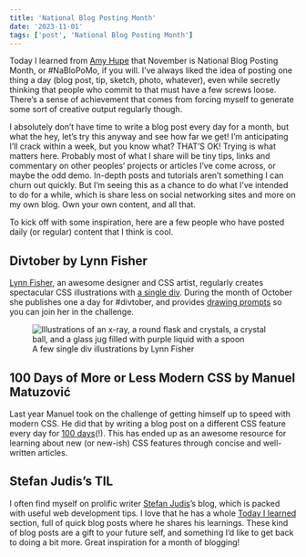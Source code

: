 ```yaml
---
title: 'National Blog Posting Month'
date: '2023-11-01'
tags: ['post', 'National Blog Posting Month']
---
```


Today I learned from [Amy Hupe](https://amyhupe.co.uk/articles/nablopomo-2023-day-1/) that November is National Blog Posting Month, or #NaBloPoMo, if you will. I’ve always liked the idea of posting one thing a day (blog post, tip, sketch, photo, whatever), even while secretly thinking that people who commit to that must have a few screws loose. There’s a sense of achievement that comes from forcing myself to generate some sort of creative output regularly though.

I absolutely don’t have time to write a blog post every day for a month, but what the hey, let’s try this anyway and see how far we get! I’m anticipating I’ll crack within a week, but you know what? THAT’S OK! Trying is what matters here. Probably most of what I share will be tiny tips, links and commentary on other peoples’ projects or articles I’ve come across, or maybe the odd demo. In-depth posts and tutorials aren’t something I can churn out quickly. But I’m seeing this as a chance to do what I’ve intended to do for a while, which is share less on social networking sites and more on my own blog. Own your own content, and all that.

To kick off with some inspiration, here are a few people who have posted daily (or regular) content that I think is cool.

## Divtober by Lynn Fisher

[Lynn Fisher](https://lynnandtonic.com/), an awesome designer and CSS artist, regularly creates spectacular CSS illustrations with [a single div](https://a.singlediv.com). During the month of October she publishes one a day for #divtober, and provides [drawing prompts](https://a.singlediv.com/divtober2023/) so you can join her in the challenge.

<figure>
  <img src="/nbpm-01_900.webp" srcset="/nbpm-01_1600.webp 1600w, /nbpm-01_1200.webp 1200w, /nbpm-01_900.webp 900w" sizes="(max-width: 1080px) 90vw, 930px" alt="Illustrations of an x-ray, a round flask and crystals, a crystal ball, and a glass jug filled with purple liquid with a spoon">
  <figcaption>A few single div illustrations by Lynn Fisher</figcaption>
</figure>

## 100 Days of More or Less Modern CSS by Manuel Matuzović

Last year Manuel took on the challenge of getting himself up to speed with modern CSS. He did that by writing a blog post on a different CSS feature every day for [100 days](https://www.matuzo.at/blog/2022/100-days-of-more-or-less-modern-css/)(!). This has ended up as an awesome resource for learning about new (or new-ish) CSS features through concise and well-written articles.

## Stefan Judis’s TIL

I often find myself on prolific writer [Stefan Judis](https://www.stefanjudis.com)’s blog, which is packed with useful web development tips. I love that he has a whole [Today I learned](https://www.stefanjudis.com/today-i-learned/) section, full of quick blog posts where he shares his learnings. These kind of blog posts are a gift to your future self, and something I’d like to get back to doing a bit more. Great inspiration for a month of blogging!
